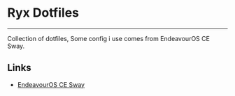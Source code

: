 # Ryx Dotfiles
---

Collection of dotfiles, Some config i use comes from EndeavourOS CE Sway.

## Links
- [EndeavourOS CE Sway](https://github.com/EndeavourOS-Community-Editions/sway)
